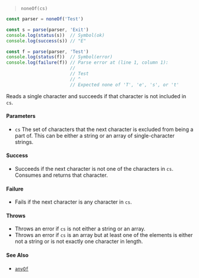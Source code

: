 <!--
 Copyright (c) 2020 Thomas J. Otterson
 
 This software is released under the MIT License.
 https://opensource.org/licenses/MIT
-->

> `noneOf(cs)`

```javascript
const parser = noneOf('Test')

const s = parse(parser, 'Exit')
console.log(status(s))  // Symbol(ok)
console.log(success(s)) // "E"

const f = parse(parser, 'Test')
console.log(status(f))  // Symbol(error)
console.log(failure(f)) // Parse error at (line 1, column 1):
                        //
                        // Test
                        // ^
                        // Expected none of 'T', 'e', 's', or 't'
```

Reads a single character and succeeds if that character is not included in `cs`.

#### Parameters

* `cs` The set of characters that the next character is excluded from being a part of. This can be either a string or an array of single-character strings.

#### Success

* Succeeds if the next character is not one of the characters in `cs`. Consumes and returns that character.

#### Failure

* Fails if the next character is any character in `cs`.

#### Throws

* Throws an error if `cs` is not either a string or an array.
* Throws an error if `cs` is an array but at least one of the elements is either not a string or is not exactly one character in length.

#### See Also

* [`anyOf`](anyof.md)